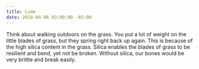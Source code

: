 ```yaml
---
title: Lime
date: 2018-04-06 03:00:00 -05:00
---
```


Think about walking outdoors on the grass. You put a lot of weight on the little blades of grass, but they spring right back up again. This is because of the high silica content in the grass. Silica enables the blades of grass to be resilient and bend, yet not be broken. Without silica, our bones would be very brittle and break easily.
